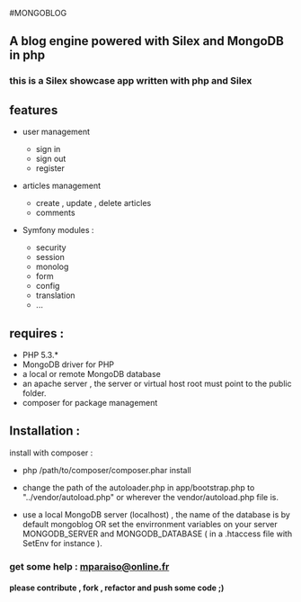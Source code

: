 #MONGOBLOG
## A blog engine powered with Silex and MongoDB in php
### this is a Silex showcase app written with php and Silex


## features

+ user management
  + sign in 
  + sign out
  + register

+ articles management
  + create , update , delete articles
  + comments

+ Symfony modules :
	+ security
	+ session
	+ monolog
	+ form
	+ config
	+ translation
	+ ...

## requires :

+ PHP 5.3.*
+ MongoDB driver for PHP
+ a local or remote MongoDB database
+ an apache server , the server or virtual host root must point to the public folder.
+ composer for package management

## Installation :

install with composer :

+ php /path/to/composer/composer.phar install

+ change the path of the autoloader.php in app/bootstrap.php to "../vendor/autoload.php" or wherever the vendor/autoload.php file is.

+ use a local MongoDB server (localhost) , the name of the database is by default mongoblog OR set the envirronment variables on your server MONGODB_SERVER and MONGODB_DATABASE ( in a .htaccess file with SetEnv for instance ).



### get some help : mparaiso@online.fr
#### please contribute , fork , refactor and push some code ;)

